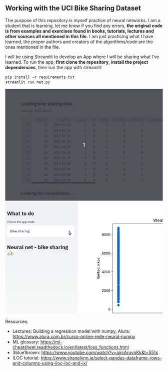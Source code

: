 
## Working with the UCI Bike Sharing Dataset

The purpose of this repository is myself practice of neural networks. I am a student that is learning, let me know if you find any errors, **the original code is from examples and exercises found in books, tutorials, lectures and other sources all mentioned in this file.** I am just practicing what I have learned, the proper authors and creators of the algorithms/code are the ones mentioned in the file.

I will be using Streamlit to develop an App where I will be sharing what I've learned. To run the app, **first clone the repository**, **install the project dependencies**, then run the app with streamlit:


```
pip install -r requirements.txt
streamlit run net.py
```
![demo - 1](images/gif01.gif)
![demo - 2](images/gif02.gif)

Resources:
* Lectures: Building a regression model with numpy, Alura: https://www.alura.com.br/curso-online-rede-neural-numpy
* ML glossary: https://ml-cheatsheet.readthedocs.io/en/latest/loss_functions.html
* 3blue1brown: https://www.youtube.com/watch?v=aircAruvnKk&t=551s
* ILOC tutorial: https://www.shanelynn.ie/select-pandas-dataframe-rows-and-columns-using-iloc-loc-and-ix/

